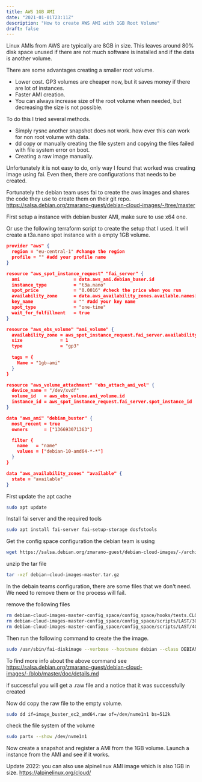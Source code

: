 ```yaml
---
title: AWS 1GB AMI
date: "2021-01-01T23:11Z"
description: "How to create AWS AMI with 1GB Root Volume"
draft: false
---
```


Linux AMIs from AWS are typically are 8GB in size. This leaves around 80% disk space unused if there are not much software is installed and if the data is another volume. 

There are some advantages creating a smaller root volume.
* Lower cost. GP3 volumes are cheaper now, but it saves money if there are lot of instances.
* Faster AMI creation.
* You can always increase size of the root volume when needed, but decreasing the size is not possible.

To do this I tried several methods.
* Simply rysnc another snapshot does not work. how ever this can work for non root volume with data.
* dd copy or manually creating the file system and copying the files failed with file system error on boot.
* Creating a raw image manually.

Unfortunately it is not easy to do, only way I found that worked was creating image using fai. Even then, there are configurations that needs to be created.

Fortunately the debian team uses fai to create the aws images and shares the code they use to create them on their git repo. https://salsa.debian.org/zmarano-guest/debian-cloud-images/-/tree/master

First setup a instance with debian buster AMI, make sure to use x64 one.

Or use the following terraform script to create the setup that I used. It will create a t3a.nano spot instance with a empty 1GB volume.

```json
provider "aws" {
  region = "eu-central-1" #change the region
  profile = "" #add your profile name
}

resource "aws_spot_instance_request" "fai_server" {
  ami                    = data.aws_ami.debian_buser.id
  instance_type          = "t3a.nano"
  spot_price             = "0.0016" #check the price when you run
  availability_zone      = data.aws_availability_zones.available.names[1]
  key_name               = "" #add your key name
  spot_type              = "one-time"
  wait_for_fulfillment   = true
}

resource "aws_ebs_volume" "ami_volume" {
  availability_zone = aws_spot_instance_request.fai_server.availability_zone
  size              = 1
  type              = "gp3"
  
  tags = {
    Name = "1gb-ami"
  }
}

resource "aws_volume_attachment" "ebs_attach_ami_vol" {
  device_name = "/dev/xvdf"
  volume_id   = aws_ebs_volume.ami_volume.id
  instance_id = aws_spot_instance_request.fai_server.spot_instance_id
}

data "aws_ami" "debian_buster" {
  most_recent = true
  owners      = ["136693071363"]

  filter {
    name   = "name"
    values = ["debian-10-amd64-*-*"]
  }
}

data "aws_availability_zones" "available" {
  state = "available"
}
```

First update the apt cache
```bash
sudo apt update
```

Install fai server and the required tools

```bash
sudo apt install fai-server fai-setup-storage dosfstools
```

Get the config space configuration the debian team is using

```bash
wget https://salsa.debian.org/zmarano-guest/debian-cloud-images/-/archive/master/debian-cloud-images-master.tar.gz?path=config_space -O debian-cloud-images-master.tar.gz
```

unzip the tar file

```bash
tar -xzf debian-cloud-images-master.tar.gz
```

In the debain teams configuration, there are some files that we don't need. We need to remove them or the process will fail.

remove the following files

```bash
rm debian-cloud-images-master-config_space/config_space/hooks/tests.CLOUD
rm debian-cloud-images-master-config_space/config_space/scripts/LAST/30-manifest
rm debian-cloud-images-master-config_space/config_space/scripts/LAST/40-info
```

Then run the following command to create the the image.

```bash
sudo /usr/sbin/fai-diskimage --verbose --hostname debian --class DEBIAN,CLOUD,TYPE_DEV,BUSTER,EC2,IPV6_DHCP,AMD64,GRUB_CLOUD_AMD64,LINUX_IMAGE_CLOUD,LAST --size 1G --cspace /home/admin/debian-cloud-images-master-config_space/config_space image_buster_ec2_amd64.raw
```

To find more info about the above command see https://salsa.debian.org/zmarano-guest/debian-cloud-images/-/blob/master/doc/details.md

if successful you will get a .raw file and a notice that it was successfully created

Now dd copy the raw file to the empty volume.

```bash
sudo dd if=image_buster_ec2_amd64.raw of=/dev/nvme1n1 bs=512k
```

check the file system of the volume

```bash
sudo partx --show /dev/nvme1n1
```

Now create a snapshot and register a AMI from the 1GB volume. 
Launch a instance from the AMI and see if it works.

Update 2022: you can also use alpinelinux AMI image which is also 1GB in size.  https://alpinelinux.org/cloud/
